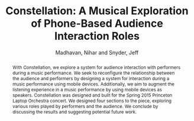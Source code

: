 --- 
title: "Constellation: A Musical Exploration of Phone-Based Audience Interaction Roles" 
abstract: "With Constellation, we explore a system for audience interaction with performers during a music performance. We seek to reconfigure the relationship between the audience and performers by designing a system for interaction during a music performance using mobile devices. Additionally, we aim to augment the listening experience in a music performance by using mobile devices as speakers. Constellation was designed and built for the Spring 2015 Princeton Laptop Orchestra concert. We designed four sections to the piece, exploring various roles played by performers and the audience. We conclude by discussing the results and suggesting potential future work." 
address: "Atlanta, Georgia" 
author: "Madhavan, Nihar and Snyder, Jeff"
webAuthor: "Nihar Madhavan, Jeff Snyder" 
booktitle: "Proceedings of the International Web Audio Conference" 
editor: "Freeman, Jason and Lerch, Alexander and Paradis, Matthew" 
month: "Proceedings of the International Web Audio Conference"
pages: "undefined" 
publisher: "Georgia Tech" 
series: "WAC '16"
type: "Performance"  
year: "2016" 
id: "2016_EA_79" 
tags: year2016
media: https://smartech.gatech.edu/bitstream/handle/1853/54645/constellation_videostream.html?sequence=8&isAllowed=y 
pdflink: /_data/papers/pdf/2016/2016_79.pdf
ISSN: 2663-5844
---